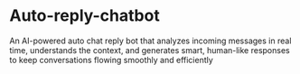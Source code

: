 # Auto-reply-chatbot
An AI-powered auto chat reply bot that analyzes incoming messages in real time, understands the context, and generates smart, human-like responses to keep conversations flowing smoothly and efficiently
